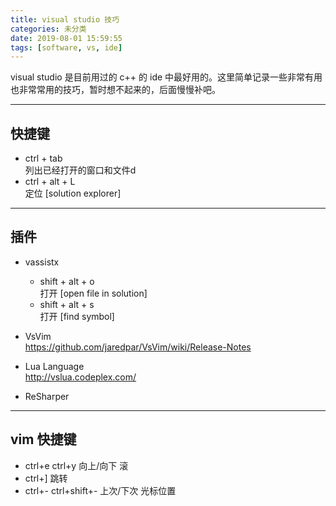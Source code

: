 ```yaml
---
title: visual studio 技巧
categories: 未分类
date: 2019-08-01 15:59:55
tags: [software, vs, ide]
---
```


visual studio 是目前用过的 c++ 的 ide 中最好用的。这里简单记录一些非常有用也非常常用的技巧，暂时想不起来的，后面慢慢补吧。
<!--more-->

------
## 快捷键

* ctrl + tab  
    列出已经打开的窗口和文件d
* ctrl + alt + L  
    定位 [solution explorer]

------
## 插件

* vassistx  
    - shift + alt + o  
        打开 [open file in solution]
    - shift + alt + s  
        打开 [find symbol]

* VsVim  
    <https://github.com/jaredpar/VsVim/wiki/Release-Notes>

* Lua Language  
    <http://vslua.codeplex.com/>

* ReSharper


------
## vim 快捷键

* ctrl+e ctrl+y   向上/向下 滚
* ctrl+]  跳转
* ctrl+- ctrl+shift+-  上次/下次 光标位置